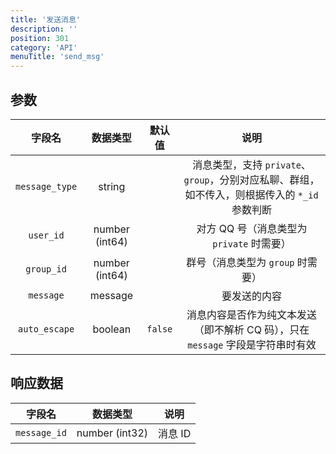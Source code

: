 ```yaml
---
title: '发送消息'
description: ''
position: 301
category: 'API'
menuTitle: 'send_msg'
---
```


## 参数

| 字段名 | 数据类型 | 默认值 | 说明 |
| :---: | :---: | :---: | :---: |
| `message_type` | string | | 消息类型，支持 `private`、`group`，分别对应私聊、群组，如不传入，则根据传入的 `*_id` 参数判断 |
| `user_id` | number (int64) | | 对方 QQ 号（消息类型为 `private` 时需要） |
| `group_id` | number (int64) | | 群号（消息类型为 `group` 时需要） |
| `message` | message | | 要发送的内容 |
| `auto_escape` | boolean | `false` | 消息内容是否作为纯文本发送（即不解析 CQ 码），只在 `message` 字段是字符串时有效 |

## 响应数据

| 字段名 | 数据类型 | 说明 |
| :---: | :---: | :---: |
| `message_id` | number (int32) | 消息 ID |
